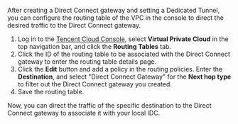 After creating a Direct Connect gateway and setting a Dedicated Tunnel, you can configure the routing table of the VPC in the console to direct the desired traffic to the Direct Connect gateway.
1. Log in to the [Tencent Cloud Console](https://console.cloud.tencent.com/), select **Virtual Private Cloud** in the top navigation bar, and click the **Routing Tables** tab.
2. Click the ID of the routing table to be associated with the Direct Connect gateway to enter the routing table details page.
3. Click the **Edit** button and add a policy in the routing policies. Enter the **Destination**, and select "Direct Connect Gateway" for the **Next hop type** to filter out the Direct Connect gateway you created.
4. Save the routing table.

Now, you can direct the traffic of the specific destination to the Direct Connect gateway to associate it with your local IDC.

